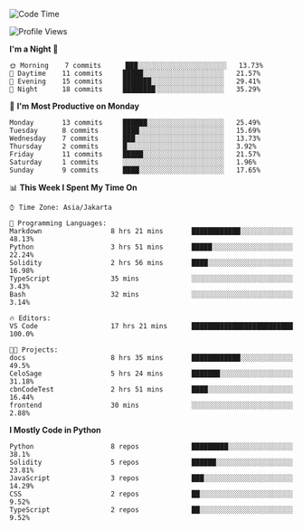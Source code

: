 <!--START_SECTION:waka-->
![Code Time](http://img.shields.io/badge/Code%20Time-1%2C336%20hrs%2037%20mins-blue)

![Profile Views](http://img.shields.io/badge/Profile%20Views-0-blue)

**I'm a Night 🦉** 

```text
🌞 Morning    7 commits      ███░░░░░░░░░░░░░░░░░░░░░░   13.73% 
🌆 Daytime    11 commits     █████░░░░░░░░░░░░░░░░░░░░   21.57% 
🌃 Evening    15 commits     ███████░░░░░░░░░░░░░░░░░░   29.41% 
🌙 Night      18 commits     ████████░░░░░░░░░░░░░░░░░   35.29%

```
📅 **I'm Most Productive on Monday** 

```text
Monday       13 commits     ██████░░░░░░░░░░░░░░░░░░░   25.49% 
Tuesday      8 commits      ████░░░░░░░░░░░░░░░░░░░░░   15.69% 
Wednesday    7 commits      ███░░░░░░░░░░░░░░░░░░░░░░   13.73% 
Thursday     2 commits      █░░░░░░░░░░░░░░░░░░░░░░░░   3.92% 
Friday       11 commits     █████░░░░░░░░░░░░░░░░░░░░   21.57% 
Saturday     1 commits      ░░░░░░░░░░░░░░░░░░░░░░░░░   1.96% 
Sunday       9 commits      ████░░░░░░░░░░░░░░░░░░░░░   17.65%

```


📊 **This Week I Spent My Time On** 

```text
⌚︎ Time Zone: Asia/Jakarta

💬 Programming Languages: 
Markdown                 8 hrs 21 mins       ████████████░░░░░░░░░░░░░   48.13% 
Python                   3 hrs 51 mins       █████░░░░░░░░░░░░░░░░░░░░   22.24% 
Solidity                 2 hrs 56 mins       ████░░░░░░░░░░░░░░░░░░░░░   16.98% 
TypeScript               35 mins             ░░░░░░░░░░░░░░░░░░░░░░░░░   3.43% 
Bash                     32 mins             ░░░░░░░░░░░░░░░░░░░░░░░░░   3.14%

🔥 Editors: 
VS Code                  17 hrs 21 mins      █████████████████████████   100.0%

🐱‍💻 Projects: 
docs                     8 hrs 35 mins       ████████████░░░░░░░░░░░░░   49.5% 
CeloSage                 5 hrs 24 mins       ███████░░░░░░░░░░░░░░░░░░   31.18% 
cbnCodeTest              2 hrs 51 mins       ████░░░░░░░░░░░░░░░░░░░░░   16.44% 
frontend                 30 mins             ░░░░░░░░░░░░░░░░░░░░░░░░░   2.88%

```

**I Mostly Code in Python** 

```text
Python                   8 repos             █████████░░░░░░░░░░░░░░░░   38.1% 
Solidity                 5 repos             ██████░░░░░░░░░░░░░░░░░░░   23.81% 
JavaScript               3 repos             ███░░░░░░░░░░░░░░░░░░░░░░   14.29% 
CSS                      2 repos             ██░░░░░░░░░░░░░░░░░░░░░░░   9.52% 
TypeScript               2 repos             ██░░░░░░░░░░░░░░░░░░░░░░░   9.52%

```



<!--END_SECTION:waka-->
